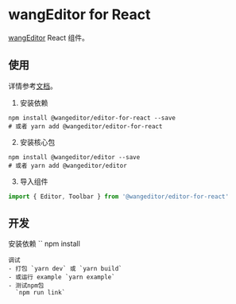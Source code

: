 # wangEditor for React

[wangEditor](https://www.wangeditor.com/v5/) React 组件。

## 使用

详情参考[文档](https://www.wangeditor.com/v5/guide/for-frame.html#react)。

1. 安装依赖

```shell
npm install @wangeditor/editor-for-react --save
# 或者 yarn add @wangeditor/editor-for-react
```

2. 安装核心包

```shell
npm install @wangeditor/editor --save
# 或者 yarn add @wangeditor/editor
```

3. 导入组件

```ts
import { Editor, Toolbar } from '@wangeditor/editor-for-react'
```
## 开发
安装依赖
``
npm install
```
调试
- 打包 `yarn dev` 或 `yarn build`
- 或运行 example `yarn example`
- 测试npm包
  `npm run link`

